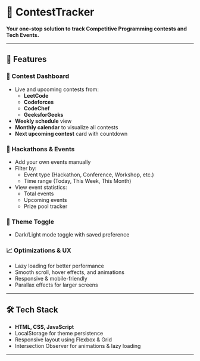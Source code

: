 # 🚀 ContestTracker

**Your one-stop solution to track Competitive Programming contests and Tech Events.**

 
---

## 📌 Features

### 📅 Contest Dashboard
- Live and upcoming contests from:
  - **LeetCode**
  - **Codeforces**
  - **CodeChef**
  - **GeeksforGeeks**
- **Weekly schedule** view
- **Monthly calendar** to visualize all contests
- **Next upcoming contest** card with countdown

### 🧭 Hackathons & Events
- Add your own events manually
- Filter by:
  - Event type (Hackathon, Conference, Workshop, etc.)
  - Time range (Today, This Week, This Month)
- View event statistics:
  - Total events
  - Upcoming events
  - Prize pool tracker

### 🌙 Theme Toggle
- Dark/Light mode toggle with saved preference

### 📈 Optimizations & UX 
- Lazy loading for better performance
- Smooth scroll, hover effects, and animations
- Responsive & mobile-friendly
- Parallax effects for larger screens

---

## 🛠 Tech Stack

- **HTML, CSS, JavaScript**
- LocalStorage for theme persistence
- Responsive layout using Flexbox & Grid
- Intersection Observer for animations & lazy loading
---

